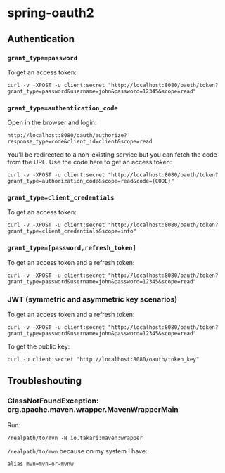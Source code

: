 # spring-oauth2

## Authentication

### `grant_type=password`

To get an access token:

    curl -v -XPOST -u client:secret "http://localhost:8080/oauth/token?grant_type=password&username=john&password=12345&scope=read"

### `grant_type=authentication_code`

Open in the browser and login:

    http://localhost:8080/oauth/authorize?response_type=code&client_id=client&scope=read

You'll be redirected to a non-existing service but you can fetch the code from the URL.
Use the code here to get an access token:

    curl -v -XPOST -u client:secret "http://localhost:8080/oauth/token?grant_type=authorization_code&scope=read&code={CODE}"

### `grant_type=client_credentials`

To get an access token:

    curl -v -XPOST -u client:secret "http://localhost:8080/oauth/token?grant_type=client_credentials&scope=info"

### `grant_type=[password,refresh_token]`

To get an access token and a refresh token:

    curl -v -XPOST -u client:secret "http://localhost:8080/oauth/token?grant_type=password&username=john&password=12345&scope=read"

### JWT (symmetric and asymmetric key scenarios)

To get an access token and a refresh token:

    curl -v -XPOST -u client:secret "http://localhost:8080/oauth/token?grant_type=password&username=john&password=12345&scope=read"

To get the public key:

    curl -u client:secret "http://localhost:8080/oauth/token_key"

## Troubleshouting

### ClassNotFoundException: org.apache.maven.wrapper.MavenWrapperMain

Run:

    /realpath/to/mvn -N io.takari:maven:wrapper

`/realpath/to/mwn` because on my system I have:

    alias mvn=mvn-or-mvnw

